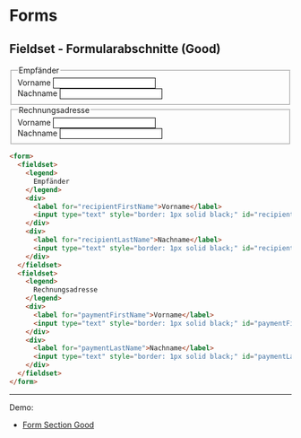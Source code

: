 # Forms
## Fieldset - Formularabschnitte (Good)

<form>
  <fieldset>
    <legend>
      Empfänder
    </legend>
    <div>
      <label for="recipientFirstName">Vorname</label>
      <input type="text" style="border: 1px solid black;" id="recipientFirstName">
    </div>
    <div>
      <label for="recipientLastName">Nachname</label>
      <input type="text" style="border: 1px solid black;" id="recipientLastName">
    </div>
  </fieldset>
  <fieldset>
    <legend>
      Rechnungsadresse
    </legend>
    <div>
      <label for="paymentFirstName">Vorname</label>
      <input type="text" style="border: 1px solid black;" id="paymentFirstName">
    </div>
    <div>
      <label for="paymentLastName">Nachname</label>
      <input type="text" style="border: 1px solid black;" id="paymentLastName">
    </div>
  </fieldset>
</form>

```html
<form>
  <fieldset>
    <legend>
      Empfänder
    </legend>
    <div>
      <label for="recipientFirstName">Vorname</label>
      <input type="text" style="border: 1px solid black;" id="recipientFirstName">
    </div>
    <div>
      <label for="recipientLastName">Nachname</label>
      <input type="text" style="border: 1px solid black;" id="recipientLastName">
    </div>
  </fieldset>
  <fieldset>
    <legend>
      Rechnungsadresse
    </legend>
    <div>
      <label for="paymentFirstName">Vorname</label>
      <input type="text" style="border: 1px solid black;" id="paymentFirstName">
    </div>
    <div>
      <label for="paymentLastName">Nachname</label>
      <input type="text" style="border: 1px solid black;" id="paymentLastName">
    </div>
  </fieldset>
</form>
```

---

Demo:

- [Form Section Good](/demo/form-fieldset-section-good)
